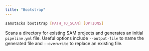 ```yaml
---
title: "Bootstrap"
---
```


```bash
samstacks bootstrap [PATH_TO_SCAN] [OPTIONS]
```

Scans a directory for existing SAM projects and generates an initial `pipeline.yml` file. Useful options include `--output-file` to name the generated file and `--overwrite` to replace an existing file.
